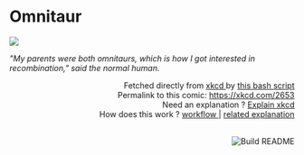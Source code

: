 # <b>Omnitaur</b>

[![](https://imgs.xkcd.com/comics/omnitaur.png)](https://xkcd.com/2653)

<i>&quot;My parents were both omnitaurs, which is how I got interested in recombination,&quot; said the normal human.</i>

<div align="right">
  Fetched directly from
  <a href="https://xkcd.com">
    xkcd
  </a>
  by
  <a href="https://github.com/Vanille-N/Vanille-N/blob/master/fetch">
    this bash script
  </a>
</div>
<div align="right">
  Permalink to this comic:
  <a href="https://xkcd.com/2653">
    https://xkcd.com/2653
  </a>
</div>
<div align="right">
  Need an explanation ?
  <a href="https://www.explainxkcd.com/wiki/index.php/2653">
    Explain xkcd
  </a>
</div>
<div align="right">
  How does this work ?
  <a href="https://github.com/Vanille-N/Vanille-N/blob/master/.github/workflows/build.yml">
    workflow
  </a>
  |
  <a href="https://simonwillison.net/2020/Jul/10/self-updating-profile-readme/">
    related explanation
  </a>
</div><br>

<a href="https://github.com/Vanille-N/Vanille-N/actions"><img src="https://github.com/Vanille-N/Vanille-N/workflows/Build%20README/badge.svg" align="right" alt="Build README"></a>
